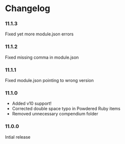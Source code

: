 # Changelog

### 11.1.3

Fixed yet more module.json errors

### 11.1.2

Fixed missing comma in module.json

### 11.1.1

Fixed module.json pointing to wrong version

### 11.1.0

- Added v10 support!
- Corrected double space typo in Powdered Ruby items
- Removed unnecessary compendium folder

### 11.0.0

Intial release
